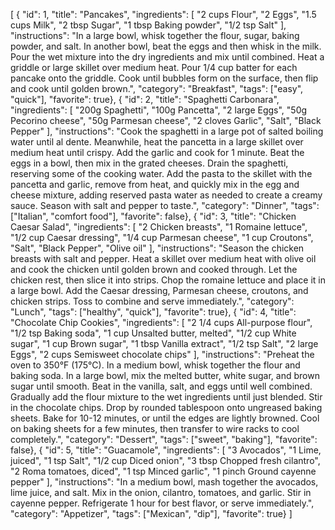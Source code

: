 [
    {
        "id": 1,
        "title": "Pancakes",
        "ingredients": [
            "2 cups Flour",
            "2 Eggs",
            "1.5 cups Milk",
            "2 tbsp Sugar",
            "1 tbsp Baking powder",
            "1/2 tsp Salt"
        ],
        "instructions": "In a large bowl, whisk together the flour, sugar, baking powder, and salt. In another bowl, beat the eggs and then whisk in the milk. Pour the wet mixture into the dry ingredients and mix until combined. Heat a griddle or large skillet over medium heat. Pour 1/4 cup batter for each pancake onto the griddle. Cook until bubbles form on the surface, then flip and cook until golden brown.",
        "category": "Breakfast",
        "tags": ["easy", "quick"],
        "favorite": true},
    {
        "id": 2,
        "title": "Spaghetti Carbonara",
        "ingredients": [
            "200g Spaghetti",
            "100g Pancetta",
            "2 large Eggs",
            "50g Pecorino cheese",
            "50g Parmesan cheese",
            "2 cloves Garlic",
            "Salt",
            "Black Pepper"
        ],
        "instructions": "Cook the spaghetti in a large pot of salted boiling water until al dente. Meanwhile, heat the pancetta in a large skillet over medium heat until crispy. Add the garlic and cook for 1 minute. Beat the eggs in a bowl, then mix in the grated cheeses. Drain the spaghetti, reserving some of the cooking water. Add the pasta to the skillet with the pancetta and garlic, remove from heat, and quickly mix in the egg and cheese mixture, adding reserved pasta water as needed to create a creamy sauce. Season with salt and pepper to taste.",
        "category": "Dinner",
        "tags": ["Italian", "comfort food"],
        "favorite": false},
    {
        "id": 3,
        "title": "Chicken Caesar Salad",
        "ingredients": [
            "2 Chicken breasts",
            "1 Romaine lettuce",
            "1/2 cup Caesar dressing",
            "1/4 cup Parmesan cheese",
            "1 cup Croutons",
            "Salt",
            "Black Pepper",
            "Olive oil"
        ],
        "instructions": "Season the chicken breasts with salt and pepper. Heat a skillet over medium heat with olive oil and cook the chicken until golden brown and cooked through. Let the chicken rest, then slice it into strips. Chop the romaine lettuce and place it in a large bowl. Add the Caesar dressing, Parmesan cheese, croutons, and chicken strips. Toss to combine and serve immediately.",
        "category": "Lunch",
        "tags": ["healthy", "quick"],
        "favorite": true},
    {
        "id": 4,
        "title": "Chocolate Chip Cookies",
        "ingredients": [
            "2 1/4 cups All-purpose flour",
            "1/2 tsp Baking soda",
            "1 cup Unsalted butter, melted",
            "1/2 cup White sugar",
            "1 cup Brown sugar",
            "1 tbsp Vanilla extract",
            "1/2 tsp Salt",
            "2 large Eggs",
            "2 cups Semisweet chocolate chips"
        ],
        "instructions": "Preheat the oven to 350°F (175°C). In a medium bowl, whisk together the flour and baking soda. In a large bowl, mix the melted butter, white sugar, and brown sugar until smooth. Beat in the vanilla, salt, and eggs until well combined. Gradually add the flour mixture to the wet ingredients until just blended. Stir in the chocolate chips. Drop by rounded tablespoon onto ungreased baking sheets. Bake for 10-12 minutes, or until the edges are lightly browned. Cool on baking sheets for a few minutes, then transfer to wire racks to cool completely.",
        "category": "Dessert",
        "tags": ["sweet", "baking"],
        "favorite": false},
    {
        "id": 5,
        "title": "Guacamole",
        "ingredients": [
            "3 Avocados",
            "1 Lime, juiced",
            "1 tsp Salt",
            "1/2 cup Diced onion",
            "3 tbsp Chopped fresh cilantro",
            "2 Roma tomatoes, diced",
            "1 tsp Minced garlic",
            "1 pinch Ground cayenne pepper"
        ],
        "instructions": "In a medium bowl, mash together the avocados, lime juice, and salt. Mix in the onion, cilantro, tomatoes, and garlic. Stir in cayenne pepper. Refrigerate 1 hour for best flavor, or serve immediately.",
        "category": "Appetizer",
        "tags": ["Mexican", "dip"],
        "favorite": true}
]
